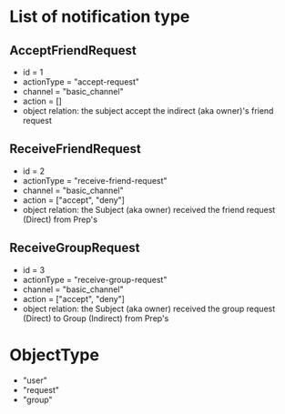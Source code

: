 # List of notification type
## AcceptFriendRequest
- id = 1
- actionType = "accept-request"
- channel = "basic_channel"
- action = []
- object relation: the subject accept the indirect (aka owner)'s friend request
## ReceiveFriendRequest
- id = 2
- actionType = "receive-friend-request"
- channel = "basic_channel"
- action = ["accept", "deny"]
- object relation: the Subject (aka owner) received the friend request (Direct) from Prep's
## ReceiveGroupRequest
- id = 3
- actionType = "receive-group-request"
- channel = "basic_channel"
- action = ["accept", "deny"]
- object relation: the Subject (aka owner) received the group request (Direct) to Group (Indirect) from Prep's

# ObjectType
- "user"
- "request"
- "group"

# 
 

